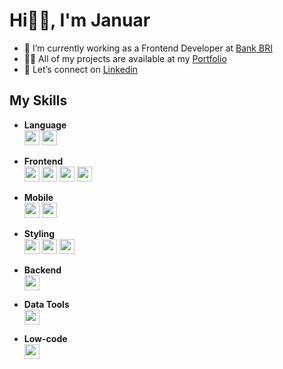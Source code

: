 <h1> Hi👋🏻, I'm Januar </br> </h1>
<ul>
  <li>🔭 I’m currently working as a Frontend Developer at <a href="https://bri.co.id/" target="_blank">Bank BRI</a></li>
  <li>👨‍💻 All of my projects are available at my <a href="https://januarmaksum.vercel.app/" target="_blank">Portfolio</a></li>
  <li>🔗 Let’s connect on <a href="https://www.linkedin.com/in/januarmaksum" target="_blank">Linkedin</a></li>
</ul>


## My Skills

- **Language**  
  <img src="https://img.shields.io/badge/JavaScript-F7DF1E?logo=javascript&logoColor=black" height="24"/>
  <img src="https://img.shields.io/badge/TypeScript-3178C6?logo=typescript&logoColor=white" height="24"/>

- **Frontend**  
  <img src="https://img.shields.io/badge/React-20232A?logo=react&logoColor=61DAFB" height="24"/>
  <img src="https://img.shields.io/badge/Next.js-black?logo=next.js&logoColor=white" height="24"/>
  <img src="https://img.shields.io/badge/Vue.js-35495E?logo=vue.js&logoColor=4FC08D" height="24"/>
  <img src="https://img.shields.io/badge/Nuxt-002E3B?logo=nuxt&logoColor=%2300DC82" height="24"/>

- **Mobile**  
  <img src="https://img.shields.io/badge/React_Native-%2320232a.svg?logo=react&logoColor=%2361DAFB" height="24"/>
  <img src="https://img.shields.io/badge/Expo-000020?logo=expo&logoColor=fff" height="24"/>

- **Styling**  
  <img src="https://img.shields.io/badge/Tailwind%20CSS-%2338B2AC.svg?logo=tailwind-css&logoColor=white" height="24"/>
  <img src="https://img.shields.io/badge/Bootstrap-7952B3?logo=bootstrap&logoColor=fff" height="24"/>
  <img src="https://img.shields.io/badge/Sass-C69?logo=sass&logoColor=fff" height="24"/>

- **Backend**  
  <img src="https://img.shields.io/badge/Express.js-%23404d59.svg?logo=express&logoColor=%2361DAFB" height="24"/>

- **Data Tools**  
  <img src="https://img.shields.io/badge/Prisma-2D3748?logo=prisma&logoColor=white" height="24"/>

- **Low-code**  
  <img src="https://img.shields.io/badge/WordPress-%2321759B.svg?logo=wordpress&logoColor=white" height="24"/>


